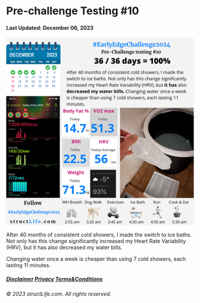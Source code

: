 # Pre-challenge Testing #10

#### Last Updated: December 06, 2023

![Daily report for December 06, 2023 from structLife.com for a 2024 daily morning routine pre-challenge testing - EarlyEdgeChallenge2024. ](../images/products/challenge-2023-12-06-pre-challenge-testing-10-EarlyEdgeChallenge2024.png)


After 40 months of consistent cold showers, I made the switch to ice baths. Not only has this change significantly increased my Heart Rate Variability (HRV), but it has also decreased my water bills. 

Changing water once a week is cheaper than using 7 cold showers, each lasting 11 minutes.


##### [Disclaimer](/about-disclaimer)  [Privacy](/about-privacy-policy)  [Terms&Conditions](/about-terms-conditions)

###### © 2023 structLife.com. All rights reserved.